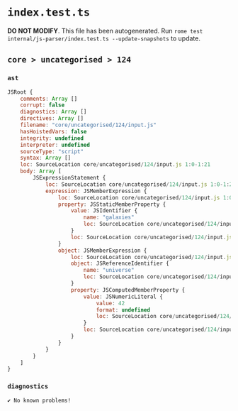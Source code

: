 # `index.test.ts`

**DO NOT MODIFY**. This file has been autogenerated. Run `rome test internal/js-parser/index.test.ts --update-snapshots` to update.

## `core > uncategorised > 124`

### `ast`

```javascript
JSRoot {
	comments: Array []
	corrupt: false
	diagnostics: Array []
	directives: Array []
	filename: "core/uncategorised/124/input.js"
	hasHoistedVars: false
	integrity: undefined
	interpreter: undefined
	sourceType: "script"
	syntax: Array []
	loc: SourceLocation core/uncategorised/124/input.js 1:0-1:21
	body: Array [
		JSExpressionStatement {
			loc: SourceLocation core/uncategorised/124/input.js 1:0-1:21
			expression: JSMemberExpression {
				loc: SourceLocation core/uncategorised/124/input.js 1:0-1:21
				property: JSStaticMemberProperty {
					value: JSIdentifier {
						name: "galaxies"
						loc: SourceLocation core/uncategorised/124/input.js 1:13-1:21 (galaxies)
					}
					loc: SourceLocation core/uncategorised/124/input.js 1:13-1:21 (galaxies)
				}
				object: JSMemberExpression {
					loc: SourceLocation core/uncategorised/124/input.js 1:0-1:12
					object: JSReferenceIdentifier {
						name: "universe"
						loc: SourceLocation core/uncategorised/124/input.js 1:0-1:8 (universe)
					}
					property: JSComputedMemberProperty {
						value: JSNumericLiteral {
							value: 42
							format: undefined
							loc: SourceLocation core/uncategorised/124/input.js 1:9-1:11
						}
						loc: SourceLocation core/uncategorised/124/input.js 1:8-1:12
					}
				}
			}
		}
	]
}
```

### `diagnostics`

```
✔ No known problems!

```
